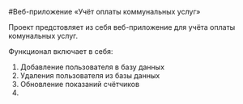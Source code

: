#Веб-приложение «Учёт оплаты коммунальных услуг»

Проект предстовляет из себя веб-приложение для учёта оплаты комунальных услуг.

Функционал включает в себя:
1. Добавление пользователя в базу данных
2. Удаления пользователя из базы данных
3. Обновление показаний счётчиков
4. 
